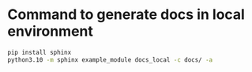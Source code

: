 # Command to generate docs in local environment

```bash
pip install sphinx
python3.10 -m sphinx example_module docs_local -c docs/ -a
```